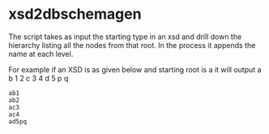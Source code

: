 # xsd2dbschemagen

The script takes as input the starting type in an xsd and drill down the hierarchy listing all the nodes from that root. In the process it appends the name at each level.

For example if an XSD is as given below and starting root is a it will output
	a
 	  b
        1
        2
     c
        3
        4
     d
        5
          p
            q

	ab1
	ab2
	ac3
	ac4
	ad5pq